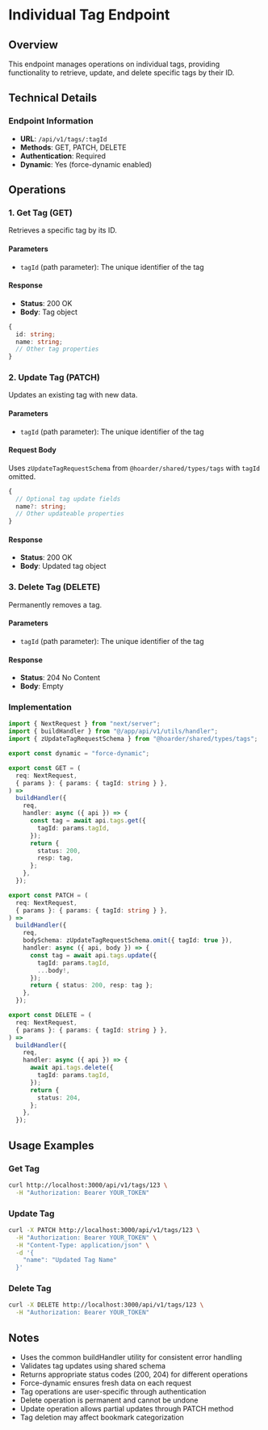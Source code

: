 # Individual Tag Endpoint

## Overview
This endpoint manages operations on individual tags, providing functionality to retrieve, update, and delete specific tags by their ID.

## Technical Details

### Endpoint Information
- **URL**: `/api/v1/tags/:tagId`
- **Methods**: GET, PATCH, DELETE
- **Authentication**: Required
- **Dynamic**: Yes (force-dynamic enabled)

## Operations

### 1. Get Tag (GET)
Retrieves a specific tag by its ID.

#### Parameters
- `tagId` (path parameter): The unique identifier of the tag

#### Response
- **Status**: 200 OK
- **Body**: Tag object
```typescript
{
  id: string;
  name: string;
  // Other tag properties
}
```

### 2. Update Tag (PATCH)
Updates an existing tag with new data.

#### Parameters
- `tagId` (path parameter): The unique identifier of the tag

#### Request Body
Uses `zUpdateTagRequestSchema` from `@hoarder/shared/types/tags` with `tagId` omitted.
```typescript
{
  // Optional tag update fields
  name?: string;
  // Other updateable properties
}
```

#### Response
- **Status**: 200 OK
- **Body**: Updated tag object

### 3. Delete Tag (DELETE)
Permanently removes a tag.

#### Parameters
- `tagId` (path parameter): The unique identifier of the tag

#### Response
- **Status**: 204 No Content
- **Body**: Empty

### Implementation
```typescript
import { NextRequest } from "next/server";
import { buildHandler } from "@/app/api/v1/utils/handler";
import { zUpdateTagRequestSchema } from "@hoarder/shared/types/tags";

export const dynamic = "force-dynamic";

export const GET = (
  req: NextRequest,
  { params }: { params: { tagId: string } },
) =>
  buildHandler({
    req,
    handler: async ({ api }) => {
      const tag = await api.tags.get({
        tagId: params.tagId,
      });
      return {
        status: 200,
        resp: tag,
      };
    },
  });

export const PATCH = (
  req: NextRequest,
  { params }: { params: { tagId: string } },
) =>
  buildHandler({
    req,
    bodySchema: zUpdateTagRequestSchema.omit({ tagId: true }),
    handler: async ({ api, body }) => {
      const tag = await api.tags.update({
        tagId: params.tagId,
        ...body!,
      });
      return { status: 200, resp: tag };
    },
  });

export const DELETE = (
  req: NextRequest,
  { params }: { params: { tagId: string } },
) =>
  buildHandler({
    req,
    handler: async ({ api }) => {
      await api.tags.delete({
        tagId: params.tagId,
      });
      return {
        status: 204,
      };
    },
  });
```

## Usage Examples

### Get Tag
```bash
curl http://localhost:3000/api/v1/tags/123 \
  -H "Authorization: Bearer YOUR_TOKEN"
```

### Update Tag
```bash
curl -X PATCH http://localhost:3000/api/v1/tags/123 \
  -H "Authorization: Bearer YOUR_TOKEN" \
  -H "Content-Type: application/json" \
  -d '{
    "name": "Updated Tag Name"
  }'
```

### Delete Tag
```bash
curl -X DELETE http://localhost:3000/api/v1/tags/123 \
  -H "Authorization: Bearer YOUR_TOKEN"
```

## Notes
- Uses the common buildHandler utility for consistent error handling
- Validates tag updates using shared schema
- Returns appropriate status codes (200, 204) for different operations
- Force-dynamic ensures fresh data on each request
- Tag operations are user-specific through authentication
- Delete operation is permanent and cannot be undone
- Update operation allows partial updates through PATCH method
- Tag deletion may affect bookmark categorization